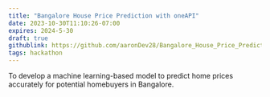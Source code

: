 ```yaml
---
title: "Bangalore House Price Prediction with oneAPI"
date: 2023-10-30T11:10:26-07:00
expires: 2024-5-30
draft: true
githublink: https://github.com/aaronDev28/Bangalore_House_Price_Prediction_oneAPI
tags: hackathon
---
```


To develop a machine learning-based model to predict home prices accurately for potential homebuyers in Bangalore.
